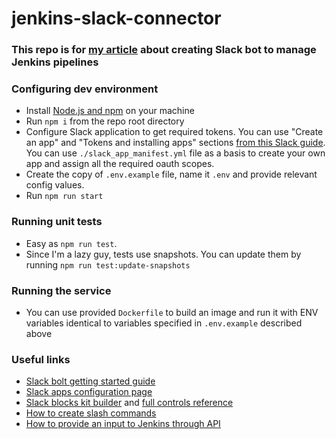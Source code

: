 # jenkins-slack-connector

### This repo is for [my article](https://ordinarytech.blog/integrate-jenkins-and-slack) about creating Slack bot to manage Jenkins pipelines

### Configuring dev environment

- Install [Node.js and npm](https://nodejs.org) on your machine
- Run `npm i` from the repo root directory
- Configure Slack application to get required tokens. You can use "Create an app" and "Tokens and installing apps"
  sections [from this Slack guide](https://slack.dev/bolt-js/tutorial/getting-started#create-an-app). You can
  use `./slack_app_manifest.yml` file as a basis to create your own app and assign all the required oauth scopes.
- Create the copy of `.env.example` file, name it `.env` and provide relevant config values.
- Run ```npm run start```

### Running unit tests
- Easy as ```npm run test```.
- Since I'm a lazy guy, tests use snapshots. You can update them by running ```npm run test:update-snapshots```

### Running the service
- You can use provided `Dockerfile` to build an image and run it with ENV variables identical to variables
  specified in `.env.example` described above

### Useful links
- [Slack bolt getting started guide](https://slack.dev/bolt-js/tutorial/getting-started)
- [Slack apps configuration page](https://api.slack.com/apps)
- [Slack blocks kit builder](https://app.slack.com/block-kit-builder) and [full controls reference](https://api.slack.com/reference/block-kit/block-elements)
- [How to create slash commands](https://api.slack.com/interactivity/slash-commands)
- [How to provide an input to Jenkins through API](https://stackoverflow.com/questions/48799442/use-jenkins-rest-api-to-resume-a-paused-pipeline/50606237#50606237)
